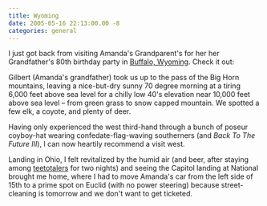 ```yaml
---
title: Wyoming
date: 2005-05-16 22:13:00.00 -8
categories: general
---
```

I just got back from visiting Amanda's Grandparent's for her her Grandfather's 80th birthday party in [Buffalo, Wyoming](http://www.buffalowyo.com/). Check it out:

Gilbert (Amanda's grandfather) took us up to the pass of the Big Horn mountains, leaving a nice-but-dry sunny 70 degree morning at a tiring 6,000 feet above sea level for a chilly low 40's elevation near 10,000 feet above sea level – from green grass to snow capped mountain. We spotted a few elk, a coyote, and plenty of deer.

Having only experienced the west third-hand through a bunch of poseur coyboy-hat wearing confedate-flag-waving southerners (and _Back To The Future III_), I can now heartily recommend a visit west.

Landing in Ohio, I felt revitalized by the humid air (and beer, after staying among [teetotalers](http://en.wikipedia.org/wiki/Teetotalism) for two nights) and seeing the Capitol landing at National brought me home, where I had to move Amanda's car from the left side of 15th to a prime spot on Euclid (with no power steering) because street-cleaning is tomorrow and we don't want to get ticketed.

